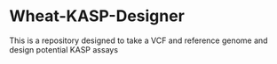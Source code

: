 # Wheat-KASP-Designer
This is a repository designed to take a VCF and reference genome and design potential KASP assays

